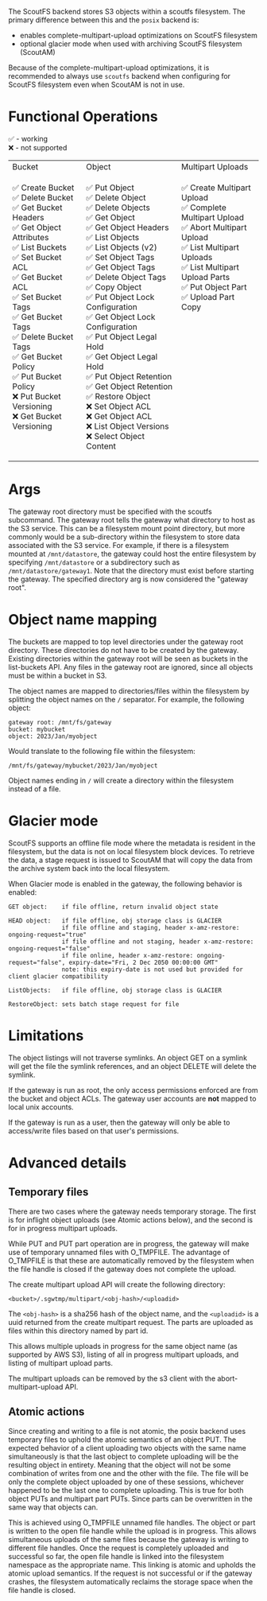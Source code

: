 The ScoutFS backend stores S3 objects within a scoutfs filesystem. The primary difference between this and the `posix` backend is:
* enables complete-multipart-upload optimizations on ScoutFS filesystem
* optional glacier mode when used with archiving ScoutFS filesystem (ScoutAM)

Because of the complete-multipart-upload optimizations, it is recommended to always use `scoutfs` backend when configuring for ScoutFS filesystem even when ScoutAM is not in use.

# Functional Operations
✅ - working<br>
❌ - not supported

<table>
<tr>
<td> Bucket </td> <td> Object </td> <td> Multipart Uploads </td>
</tr>
<tr>
<td valign="top">

✅ Create Bucket<br>
✅ Delete Bucket<br>
✅ Get Bucket Headers<br>
✅ Get Object Attributes<br>
✅ List Buckets<br>
✅ Set Bucket ACL<br>
✅ Get Bucket ACL<br>
✅ Set Bucket Tags<br>
✅ Get Bucket Tags<br>
✅ Delete Bucket Tags<br>
✅ Get Bucket Policy<br>
✅ Put Bucket Policy<br>
❌ Put Bucket Versioning<br>
❌ Get Bucket Versioning

</td>
<td valign="top">

✅ Put Object<br>
✅ Delete Object<br>
✅ Delete Objects<br>
✅ Get Object<br>
✅ Get Object Headers<br>
✅ List Objects<br>
✅ List Objects (v2)<br>
✅ Set Object Tags<br>
✅ Get Object Tags<br>
✅ Delete Object Tags<br>
✅ Copy Object<br>
✅ Put Object Lock Configuration<br>
✅ Get Object Lock Configuration<br>
✅ Put Object Legal Hold<br>
✅ Get Object Legal Hold<br>
✅ Put Object Retention<br>
✅ Get Object Retention<br>
✅ Restore Object<br>
❌ Set Object ACL<br>
❌ Get Object ACL<br>
❌ List Object Versions<br>
❌ Select Object Content

</td>
<td valign="top">

✅ Create Multipart Upload<br>
✅ Complete Multipart Upload<br>
✅ Abort Multipart Upload<br>
✅ List Multipart Uploads<br>
✅ List Multipart Upload Parts<br>
✅ Put Object Part<br>
✅ Upload Part Copy

</td>
</tr>
</table>

# Args
The gateway root directory must be specified with the scoutfs subcommand. The gateway root tells the gateway what directory to host as the S3 service.  This can be a filesystem mount point directory, but more commonly would be a sub-directory within the filesystem to store data associated with the S3 service.  For example, if there is a filesystem mounted at `/mnt/datastore`, the gateway could host the entire filesystem by specifying `/mnt/datastore` or a subdirectory such as `/mnt/datastore/gateway1`. Note that the directory must exist before starting the gateway. The specified directory arg is now considered the "gateway root".

# Object name mapping
The buckets are mapped to top level directories under the gateway root directory. These directories do not have to be created by the gateway. Existing directories within the gateway root will be seen as buckets in the list-buckets API. Any files in the gateway root are ignored, since all objects must be within a bucket in S3.

The object names are mapped to directories/files within the filesystem by splitting the object names on the `/` separator. For example, the following object:
```
gateway root: /mnt/fs/gateway
bucket: mybucket
object: 2023/Jan/myobject
```
Would translate to the following file within the filesystem:
```
/mnt/fs/gateway/mybucket/2023/Jan/myobject
```

Object names ending in `/` will create a directory within the filesystem instead of a file.

# Glacier mode
ScoutFS supports an offline file mode where the metadata is resident in the filesystem, but the data is not on local filesystem block devices. To retrieve the data, a stage request is issued to ScoutAM that will copy the data from the archive system back into the local filesystem.

When Glacier mode is enabled in the gateway, the following behavior is enabled:
```
GET object:    if file offline, return invalid object state

HEAD object:   if file offline, obj storage class is GLACIER
               if file offline and staging, header x-amz-restore: ongoing-request="true"
               if file offline and not staging, header x-amz-restore: ongoing-request="false"
               if file online, header x-amz-restore: ongoing-request="false", expiry-date="Fri, 2 Dec 2050 00:00:00 GMT"
               note: this expiry-date is not used but provided for client glacier compatibility

ListObjects:   if file offline, obj storage class is GLACIER

RestoreObject: sets batch stage request for file
```

# Limitations
The object listings will not traverse symlinks. An object GET on a symlink will get the file the symlink references, and an object DELETE will delete the symlink.

If the gateway is run as root, the only access permissions enforced are from the bucket and object ACLs.  The gateway user accounts are **not** mapped to local unix accounts.

If the gateway is run as a user, then the gateway will only be able to access/write files based on that user's permissions.

# Advanced details
## Temporary files
There are two cases where the gateway needs temporary storage. The first is for inflight object uploads (see Atomic actions below), and the second is for in progress multipart uploads.

While PUT and PUT part operation are in progress, the gateway will make use of temporary unnamed files with O_TMPFILE. The advantage of O_TMPFILE is that these are automatically removed by the filesystem when the file handle is closed if the gateway does not complete the upload.

The create multipart upload API will create the following directory:
```
<bucket>/.sgwtmp/multipart/<obj-hash>/<uploadid>
```
The `<obj-hash>` is a sha256 hash of the object name, and the `<uploadid>` is a uuid returned from the create multipart request. The parts are uploaded as files within this directory named by part id.

This allows multiple uploads in progress for the same object name (as supported by AWS S3), listing of all in progress multipart uploads, and listing of multipart upload parts.

The multipart uploads can be removed by the s3 client with the abort-multipart-upload API.

## Atomic actions
Since creating and writing to a file is not atomic, the posix backend uses temporary files to uphold the atomic semantics of an object PUT. The expected behavior of a client uploading two objects with the same name simultaneously is that the last object to complete uploading will be the resulting object in entirety.  Meaning that the object will not be some combination of writes from one and the other with the file. The file will be only the complete object uploaded by one of these sessions, whichever happened to be the last one to complete uploading. This is true for both object PUTs and multipart part PUTs. Since parts can be overwritten in the same way that objects can.

This is achieved using O_TMPFILE unnamed file handles. The object or part is written to the open file handle while the upload is in progress.  This allows simultaneous uploads of the same files because the gateway is writing to different file handles. Once the request is completely uploaded and successful so far, the open file handle is linked into the filesystem namespace as the appropriate name.  This linking is atomic and upholds the atomic upload semantics. If the request is not successful or if the gateway crashes, the filesystem automatically reclaims the storage space when the file handle is closed.

